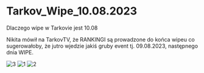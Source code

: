# Tarkov_Wipe_10.08.2023


Dlaczego wipe w Tarkovie jest 10.08

Nikita mówił na TarkovTV, że RANKINGI są prowadzone do końca wipeu co sugerowałoby, że jutro wjedzie jakiś gruby event tj. 09.08.2023, następnego dnia WIPE.

![3](https://github.com/KapitanAlien/Tarkov_Wipe_10.08.2023/assets/141762171/b6831992-988d-4915-a833-c4df6c1a9b6d)
![1](https://github.com/KapitanAlien/Tarkov_Wipe_10.08.2023/assets/141762171/71da0a8b-6abf-4d19-b591-7d2fe475952b)
![2](https://github.com/KapitanAlien/Tarkov_Wipe_10.08.2023/assets/141762171/07e8b3a8-8965-4f8e-b54c-ffb19b6520e9)
